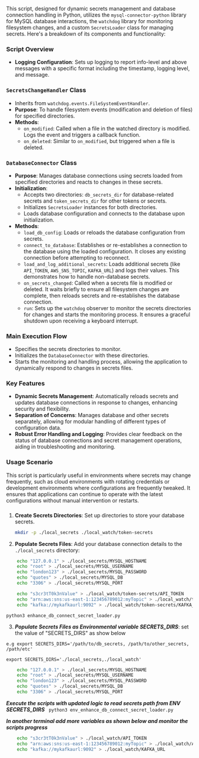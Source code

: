 This script, designed for dynamic secrets management and database connection handling in Python, utilizes the `mysql-connector-python` library for MySQL database interactions, the `watchdog` library for monitoring filesystem changes, and a custom `SecretsLoader` class for managing secrets. Here's a breakdown of its components and functionality:

### Script Overview

- **Logging Configuration**: Sets up logging to report info-level and above messages with a specific format including the timestamp, logging level, and message.

### `SecretsChangeHandler` Class
- Inherits from `watchdog.events.FileSystemEventHandler`.
- **Purpose**: To handle filesystem events (modification and deletion of files) for specified directories.
- **Methods**:
  - `on_modified`: Called when a file in the watched directory is modified. Logs the event and triggers a callback function.
  - `on_deleted`: Similar to `on_modified`, but triggered when a file is deleted.

### `DatabaseConnector` Class
- **Purpose**: Manages database connections using secrets loaded from specified directories and reacts to changes in these secrets.
- **Initialization**:
  - Accepts two directories: `db_secrets_dir` for database-related secrets and `token_secrets_dir` for other tokens or secrets.
  - Initializes `SecretsLoader` instances for both directories.
  - Loads database configuration and connects to the database upon initialization.
- **Methods**:
  - `load_db_config`: Loads or reloads the database configuration from secrets.
  - `connect_to_database`: Establishes or re-establishes a connection to the database using the loaded configuration. It closes any existing connection before attempting to reconnect.
  - `load_and_log_additional_secrets`: Loads additional secrets (like `API_TOKEN`, `AWS_SNS_TOPIC`, `KAFKA_URL`) and logs their values. This demonstrates how to handle non-database secrets.
  - `on_secrets_changed`: Called when a secrets file is modified or deleted. It waits briefly to ensure all filesystem changes are complete, then reloads secrets and re-establishes the database connection.
  - `run`: Sets up the `watchdog` observer to monitor the secrets directories for changes and starts the monitoring process. It ensures a graceful shutdown upon receiving a keyboard interrupt.

### Main Execution Flow
- Specifies the secrets directories to monitor.
- Initializes the `DatabaseConnector` with these directories.
- Starts the monitoring and handling process, allowing the application to dynamically respond to changes in secrets files.

### Key Features
- **Dynamic Secrets Management**: Automatically reloads secrets and updates database connections in response to changes, enhancing security and flexibility.
- **Separation of Concerns**: Manages database and other secrets separately, allowing for modular handling of different types of configuration data.
- **Robust Error Handling and Logging**: Provides clear feedback on the status of database connections and secret management operations, aiding in troubleshooting and monitoring.

### Usage Scenario
This script is particularly useful in environments where secrets may change frequently, such as cloud environments with rotating credentials or development environments where configurations are frequently tweaked. It ensures that applications can continue to operate with the latest configurations without manual intervention or restarts.

###

1. **Create Secrets Directories**: Set up directories to store your database secrets.

    ```bash
    mkdir -p ./local_secrets ./local_watch/token-secrets
    ```

2. **Populate Secrets Files**: Add your database connection details to the `./local_secrets` directory:

```bash
    echo "127.0.0.1" > ./local_secrets/MYSQL_HOSTNAME
    echo "root" > ./local_secrets/MYSQL_USERNAME
    echo "london123" > ./local_secrets/MYSQL_PASSWORD
    echo "quotes" > ./local_secrets/MYSQL_DB
    echo "3306" > ./local_secrets/MYSQL_PORT
```

```bash
    echo "s3cr3tT0k3nValue" > ./local_watch/token-secrets/API_TOKEN
    echo "arn:aws:sns:us-east-1:123456789012:myTopic" > ./local_watch/token-secrets/AWS_SNS_TOPIC
    echo "kafka://mykafkaurl:9092" > ./local_watch/token-secrets/KAFKA_URL
```

`` python3 enhance_db_connect_secret_loader.py ``


3. ***Populate Secrets Files as Environmental variable SECRETS_DIRS***: set the value of "SECRETS_DIRS" as show below

`` e.g export SECRETS_DIRS='/path/to/db_secrets, /path/to/other_secrets, /path/etc' ``

`` export SECRETS_DIRS='./local_secrets,./local_watch' ``

```bash
    echo "127.0.0.1" > ./local_secrets/MYSQL_HOSTNAME
    echo "root" > ./local_secrets/MYSQL_USERNAME
    echo "london123" > ./local_secrets/MYSQL_PASSWORD
    echo "quotes" > ./local_secrets/MYSQL_DB
    echo "3306" > ./local_secrets/MYSQL_PORT
```

***Execute the scripts with updated logic to read secrets path from ENV SECRETS_DIRS***
`` python3 env_enhance_db_connect_secret_loader.py`` 

***In another terminal add more variables as shown below and monitor the scripts progress***

```bash
    echo "s3cr3tT0k3nValue" > ./local_watch/API_TOKEN
    echo "arn:aws:sns:us-east-1:123456789012:myTopic" > ./local_watch/AWS_SNS_TOPIC
    echo "kafka://mykafkaurl:9092" > ./local_watch/KAFKA_URL
```